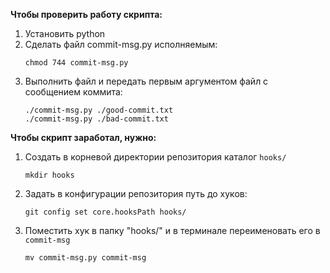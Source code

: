 **Чтобы проверить работу скрипта:**
1. Установить python
2. Сделать файл commit-msg.py исполняемым:
    ``` shell
    chmod 744 commit-msg.py
    ```
3. Выполнить файл и передать первым аргументом файл с сообщением коммита:
    ``` shell
    ./commit-msg.py ./good-commit.txt
    ./commit-msg.py ./bad-commit.txt
    ```
**Чтобы скрипт заработал, нужно:**
1. Создать в корневой директории репозитория каталог `hooks/`
    ``` shell
    mkdir hooks
    ```
2. Задать в конфигурации репозитория путь до хуков:
    ``` shell
    git config set core.hooksPath hooks/
    ```
3. Поместить хук в папку "hooks/" и в терминале переименовать его в `commit-msg`
    ``` shell
    mv commit-msg.py commit-msg
    ```